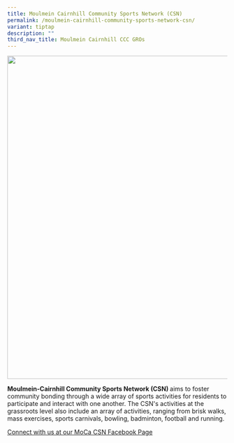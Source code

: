 ```yaml
---
title: Moulmein Cairnhill Community Sports Network (CSN)
permalink: /moulmein-cairnhill-community-sports-network-csn/
variant: tiptap
description: ""
third_nav_title: Moulmein Cairnhill CCC GROs
---
```

<div class="isomer-image-wrapper">
<img style="width: 740px; color: rgb(0, 0, 0); font-family: system-ui, -apple-system, &quot;system-ui&quot;, &quot;Segoe UI&quot;, Roboto, Oxygen, Ubuntu, Cantarell, &quot;Open Sans&quot;, &quot;Helvetica Neue&quot;, sans-serif; font-size: medium; font-style: normal; font-variant-ligatures: normal; font-variant-caps: normal; font-weight: 400; letter-spacing: normal; orphans: 2; text-align: start; text-indent: 0px; text-transform: none; widows: 2; word-spacing: 0px; -webkit-text-stroke-width: 0px; white-space: normal; text-decoration-thickness: initial; text-decoration-style: initial; text-decoration-color: initial;" height="auto" width="100%" src="https://moca.sgp1.cdn.digitaloceanspaces.com/Our%20Communities/64f704d86e53d316ac87a196_25%2520%2526%252026%2520July%25202022.webp">
</div>
<p></p>
<p><strong>Moulmein-Cairnhill Community Sports Network (CSN) </strong>aims
to foster community bonding through a wide array of sports activities for
residents to participate and interact with one another. The CSN's activities
at the grassroots level also include an array of activities, ranging from
brisk walks, mass exercises, sports carnivals, bowling, badminton, football
and running.</p>
<p></p>
<p><a href="https://www.facebook.com/profile.php?id=100063897858666" rel="noopener noreferrer nofollow" target="_blank">Connect with us at our MoCa CSN Facebook Page</a>
</p>
<p></p>